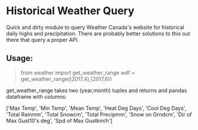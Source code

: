 # Historical Weather Query

Quick and dirty module to query Weather Canada's website for historical daily highs and precipitation. There are probably better solutions to this out there that query a proper API.

## Usage:
> from weather import get_weather_range
> wdf = get_weather_range((2017,4),(2017,6))

get_weather_range takes two (year,month) tuples and returns and pandas dataframe with columns: 

['Max Temp', 'Min Temp', 'Mean Temp', 'Heat Deg Days', 'Cool Deg Days', 'Total Rainmm', 'Total Snowcm', 'Total Precipmm', 'Snow on Grndcm', 'Dir of Max Gust10's deg', 'Spd of Max Gustkm/h']